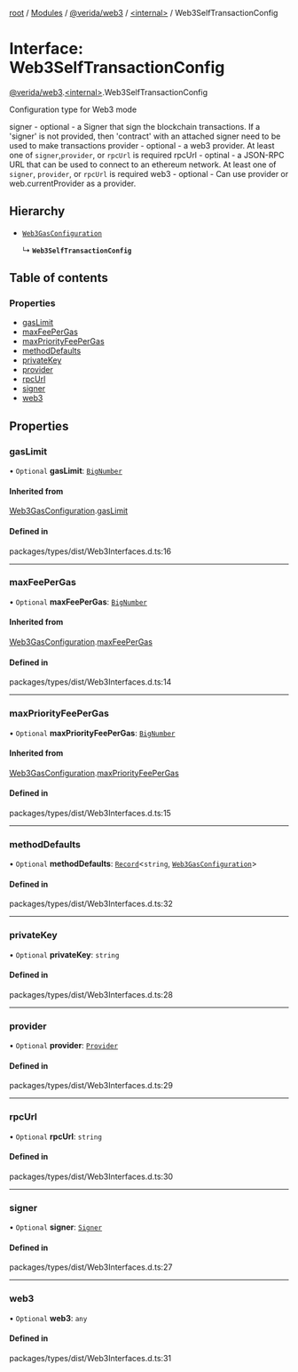 [root](../README.md) / [Modules](../modules.md) / [@verida/web3](../modules/verida_web3.md) / [<internal\>](../modules/verida_web3._internal_.md) / Web3SelfTransactionConfig

# Interface: Web3SelfTransactionConfig

[@verida/web3](../modules/verida_web3.md).[<internal\>](../modules/verida_web3._internal_.md).Web3SelfTransactionConfig

Configuration type for Web3 mode

signer - optional - a Signer that sign the blockchain transactions. If a 'signer' is not provided, then 'contract' with an attached signer need to be used to make transactions
provider - optional - a web3 provider. At least one of `signer`,`provider`, or `rpcUrl` is required
rpcUrl - optinal - a JSON-RPC URL that can be used to connect to an ethereum network. At least one of `signer`, `provider`, or `rpcUrl` is required
web3 - optional - Can use provider or web.currentProvider as a provider.

## Hierarchy

- [`Web3GasConfiguration`](verida_web3._internal_.Web3GasConfiguration.md)

  ↳ **`Web3SelfTransactionConfig`**

## Table of contents

### Properties

- [gasLimit](verida_web3._internal_.Web3SelfTransactionConfig.md#gaslimit)
- [maxFeePerGas](verida_web3._internal_.Web3SelfTransactionConfig.md#maxfeepergas)
- [maxPriorityFeePerGas](verida_web3._internal_.Web3SelfTransactionConfig.md#maxpriorityfeepergas)
- [methodDefaults](verida_web3._internal_.Web3SelfTransactionConfig.md#methoddefaults)
- [privateKey](verida_web3._internal_.Web3SelfTransactionConfig.md#privatekey)
- [provider](verida_web3._internal_.Web3SelfTransactionConfig.md#provider)
- [rpcUrl](verida_web3._internal_.Web3SelfTransactionConfig.md#rpcurl)
- [signer](verida_web3._internal_.Web3SelfTransactionConfig.md#signer)
- [web3](verida_web3._internal_.Web3SelfTransactionConfig.md#web3)

## Properties

### gasLimit

• `Optional` **gasLimit**: [`BigNumber`](../classes/verida_web3._internal_.BigNumber.md)

#### Inherited from

[Web3GasConfiguration](verida_web3._internal_.Web3GasConfiguration.md).[gasLimit](verida_web3._internal_.Web3GasConfiguration.md#gaslimit)

#### Defined in

packages/types/dist/Web3Interfaces.d.ts:16

___

### maxFeePerGas

• `Optional` **maxFeePerGas**: [`BigNumber`](../classes/verida_web3._internal_.BigNumber.md)

#### Inherited from

[Web3GasConfiguration](verida_web3._internal_.Web3GasConfiguration.md).[maxFeePerGas](verida_web3._internal_.Web3GasConfiguration.md#maxfeepergas)

#### Defined in

packages/types/dist/Web3Interfaces.d.ts:14

___

### maxPriorityFeePerGas

• `Optional` **maxPriorityFeePerGas**: [`BigNumber`](../classes/verida_web3._internal_.BigNumber.md)

#### Inherited from

[Web3GasConfiguration](verida_web3._internal_.Web3GasConfiguration.md).[maxPriorityFeePerGas](verida_web3._internal_.Web3GasConfiguration.md#maxpriorityfeepergas)

#### Defined in

packages/types/dist/Web3Interfaces.d.ts:15

___

### methodDefaults

• `Optional` **methodDefaults**: [`Record`](../modules/verida_web3._internal_.md#record)<`string`, [`Web3GasConfiguration`](verida_web3._internal_.Web3GasConfiguration.md)\>

#### Defined in

packages/types/dist/Web3Interfaces.d.ts:32

___

### privateKey

• `Optional` **privateKey**: `string`

#### Defined in

packages/types/dist/Web3Interfaces.d.ts:28

___

### provider

• `Optional` **provider**: [`Provider`](../classes/verida_web3._internal_.Provider.md)

#### Defined in

packages/types/dist/Web3Interfaces.d.ts:29

___

### rpcUrl

• `Optional` **rpcUrl**: `string`

#### Defined in

packages/types/dist/Web3Interfaces.d.ts:30

___

### signer

• `Optional` **signer**: [`Signer`](../classes/verida_web3._internal_.Signer.md)

#### Defined in

packages/types/dist/Web3Interfaces.d.ts:27

___

### web3

• `Optional` **web3**: `any`

#### Defined in

packages/types/dist/Web3Interfaces.d.ts:31
